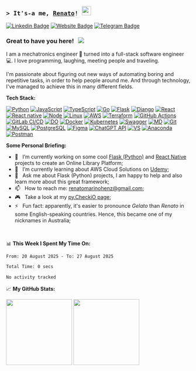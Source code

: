 <!--
**renatomh/renatomh** is a ✨ _special_ ✨ repository because its `README.md` (this file) appears on your GitHub profile.

- 👯 I’m looking to collaborate on ...
- 🤔 I’m looking for help with ...
-->

### <samp>&gt; It's-a me, <a href="https://github.com/renatomh" target="_blank">Renato</a>! <img src="https://media.giphy.com/media/hvRJCLFzcasrR4ia7z/giphy.gif" width="25"> </samp>

[![Linkedin Badge](https://img.shields.io/badge/-LinkedIn-0e76a8?style=flat-square&logo=Linkedin&logoColor=white)](https://www.linkedin.com/in/renatomarinohenz/?locale=en_US)
[![Website Badge](https://img.shields.io/badge/Website-3b5998?style=flat-square&logo=google-chrome&logoColor=white)](https://www.mhsw.com.br/)
[![Telegram Badge](https://img.shields.io/badge/-Telegram-0088cc?style=flat-square&logo=Telegram&logoColor=white)](https://t.me/renatomarinohenz)

### Great to have you here! &nbsp; ![](https://visitor-badge.glitch.me/badge?page_id=renatomh.renatomh)

I am a mechatronics engineer 🦾 turned into a full-stack software engineer 💻. I love programming, laughing, meeting people and traveling.

I'm passionate about figuring out new ways of automating boring and repetitive tasks, in order to help people around me. And through technology, I've managed to achieve this in many different fields.

**Tech Stack:**

[![Python](https://img.shields.io/badge/-Python-000?style=for-the-badge&logo=python)](https://www.python.org/)
[![JavaScript](https://img.shields.io/badge/JavaScript-F7E66A?style=for-the-badge&logo=javascript&logoColor=black)](https://developer.mozilla.org/docs/Web/JavaScript)
[![TypeScript](https://img.shields.io/badge/TypeScript-2F74C0?style=for-the-badge&logo=typescript&logoColor=white)](https://www.typescriptlang.org/)
[![Go](https://img.shields.io/badge/Go-00ADD8?style=for-the-badge&logo=go&logoColor=white)](https://go.dev/)
[![Flask](https://img.shields.io/badge/Flask-000000?style=for-the-badge&logo=flask&logoColor=white)](https://flask.palletsprojects.com/en/2.2.x/)
[![Django](https://img.shields.io/badge/Django-092E20?style=for-the-badge&logo=django&logoColor=white)](https://www.djangoproject.com/)
[![React](https://img.shields.io/badge/React-5ED3F3?style=for-the-badge&logo=react&logoColor=black)](https://reactjs.org/)
[![React native](https://img.shields.io/badge/React_Native-61DAFB?style=for-the-badge&logo=react&logoColor=black)](https://reactnative.dev/)
[![Node](https://img.shields.io/badge/Node.js-7CB73F?style=for-the-badge&logo=node.js&logoColor=white)](https://nodejs.org/en/)
[![Linux](https://img.shields.io/badge/Linux-FCC624?style=for-the-badge&logo=linux&logoColor=black)](https://www.linux.org/)
[![AWS](https://img.shields.io/badge/AWS-FF9900?style=for-the-badge&logo=amazonaws&logoColor=white)](https://aws.amazon.com/)
[![Terraform](https://img.shields.io/badge/Terraform-844FBA?style=for-the-badge&logo=terraform&logoColor=white)](https://www.terraform.io/)
[![GitHub Actions](https://img.shields.io/badge/GitHub_Actions-2088FF?style=for-the-badge&logo=github-actions&logoColor=white)](https://github.com/features/actions)
[![GitLab CI/CD](https://img.shields.io/badge/GitLab_CI/CD-FC6D26?style=for-the-badge&logo=gitlab&logoColor=white)](https://docs.gitlab.com/ee/ci/)
[![DO](https://img.shields.io/badge/Digital_Ocean-0080FF?style=for-the-badge&logo=DigitalOcean&logoColor=white)](https://www.digitalocean.com/)
[![Docker](https://img.shields.io/badge/docker-%230db7ed.svg?style=for-the-badge&logo=docker&logoColor=white)](https://www.docker.com/)
[![Kubernetes](https://img.shields.io/badge/kubernetes-%23326ce5.svg?style=for-the-badge&logo=kubernetes&logoColor=white)](https://kubernetes.io/)
[![Swagger](https://img.shields.io/badge/Swagger-85EA2D?style=for-the-badge&logo=swagger&logoColor=black)](https://swagger.io/)
[![MD](https://img.shields.io/badge/Markdown-000000?style=for-the-badge&logo=markdown&logoColor=white)](https://www.markdownguide.org/)
[![Git](https://img.shields.io/badge/GIT-E44C30?style=for-the-badge&logo=git&logoColor=white)](https://git-scm.com/)
[![MySQL](https://img.shields.io/badge/MySQL-1D4A65?style=for-the-badge&logo=mysql&logoColor=white)](https://www.mysql.com/)
[![PostgreSQL](https://img.shields.io/badge/PostgreSQL-2F5E8D?style=for-the-badge&logo=postgresql&logoColor=white)](https://www.postgresql.org/)
[![Figma](https://img.shields.io/badge/Figma-F76E5F?style=for-the-badge&logo=figma&logoColor=white)](https://www.figma.com/)
[![ChatGPT API](https://img.shields.io/badge/ChatGPT_API-412991?style=for-the-badge&logo=openai&logoColor=white)](https://platform.openai.com/docs/guides/text-generation)
[![VS](https://img.shields.io/badge/Visual_Studio_Code-0078D4?style=for-the-badge&logo=visual%20studio%20code&logoColor=white)](https://code.visualstudio.com/)
[![Anaconda](https://img.shields.io/badge/anaconda-0078D4?style=for-the-badge&logo=anaconda&logoColor=white)](https://www.anaconda.com/)
[![Postman](https://img.shields.io/badge/Postman-FF6C37?style=for-the-badge&logo=postman&logoColor=white)](https://www.postman.com/)

<!--<img align="right" alt="Coding" src="./assets/coding.png" width="408" />-->

**Some Personal Briefing:**

- 🔭&nbsp;&nbsp; I’m currently working on some cool [Flask (Python)](https://github.com/renatomh/api-onlibrary) and [React Native](https://github.com/renatomh/mobileonlibrary) projects to create an Online Library Platform;
- 🌱&nbsp;&nbsp; I’m currently learning about AWS Cloud Solutions on [Udemy](https://www.udemy.com/course/aws-certified-solutions-architect-associate-saa-c03/);
- 💬&nbsp;&nbsp; Ask me about Flask (Python) projects, I am happy to help and also learn more about this great framework;
- 📫&nbsp;&nbsp; How to reach me: renatomarinohenz@gmail.com;
- 🎮&nbsp;&nbsp; Take a look at my [py.CheckiO page](https://py.checkio.org/user/renatomh/);
- ⚡&nbsp;&nbsp; Fun fact: apparently, it's easier to pronounce *Gelato* than *Renato* in some English-speaking countries. Hence, this became one of my nicknames in Australia;

</br>

📊 **This Week I Spent My Time On:**
<!--START_SECTION:waka-->

```txt
From: 20 August 2025 - To: 27 August 2025

Total Time: 0 secs

No activity tracked
```

<!--END_SECTION:waka-->

📈 **My GitHub Stats:**

<p>
  <img height="180em" src="https://github-readme-stats.vercel.app/api?username=renatomh&show_icons=true&hide_border=true&&count_private=true&include_all_commits=true" />
  <img height="180em" src="https://github-readme-stats.vercel.app/api/top-langs/?username=renatomh&exclude_repo=KNN-Image-Classification&show_icons=true&hide_border=true&layout=compact&langs_count=8"/>
</p>
